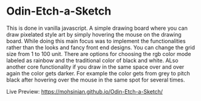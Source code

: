 # Odin-Etch-a-Sketch
This is done in vanilla javascript. A simple drawing board where you can draw pixelated style art by simply hovering the mouse on the drawing board.
While doing this main focus was to implement the functionalities rather than the looks and fancy front end designs.
You can change the grid size from 1 to 100 unit.
There are options for choosing the rgb color mode labeled as rainbow and the traditional color of black and white.
ALso another core functionality if you draw in the same space over and over again the color gets darker. 
For example the color gets from grey to pitch black after hovering over the mouse in the same spot for several times.

Live Preview: https://mohsinian.github.io/Odin-Etch-a-Sketch/
